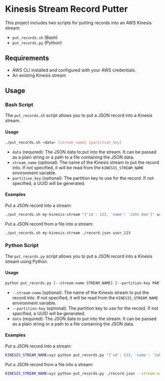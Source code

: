 # Kinesis Stream Record Putter

This project includes two scripts for putting records into an AWS Kinesis stream:

- `put_records.sh` (Bash)
- `put_records.py` (Python)

## Requirements

- AWS CLI installed and configured with your AWS credentials.
- An existing Kinesis stream

## Usage

### Bash Script

The `put_records.sh` script allows you to put a JSON record into a Kinesis stream.

#### Usage

```bash
./put_records.sh <data> [stream_name] [partition_key]
```

- `data` (required): The JSON data to put into the stream. It can be passed as a plain string or a path to a file containing the JSON data.
- `stream_name` (optional): The name of the Kinesis stream to put the record into. If not specified, it will be read from the `KINESIS_STREAM_NAME` environment variable.
- `partition_key` (optional): The partition key to use for the record. If not specified, a UUID will be generated.

#### Examples

Put a JSON record into a stream:

```bash
./put_records.sh my-kinesis-stream "{'id': 123, 'name': 'John Doe'}" user_123
```

Put a JSON record from a file into a stream:

```bash
./put_records.sh my-kinesis-stream ./record.json user_123
```

### Python Script

The `put_records.py` script allows you to put a JSON record into a Kinesis stream using Python.

#### Usage

```bash
python put_records.py [--stream-name STREAM_NAME] [--partition-key PARTITION_KEY] data
```

- `--stream-name` (optional): The name of the Kinesis stream to put the record into. If not specified, it will be read from the `KINESIS_STREAM_NAME` environment variable.
- `--partition-key` (optional): The partition key to use for the record. If not specified, a UUID will be generated.
- `data` (required): The JSON data to put into the stream. It can be passed as a plain string or a path to a file containing the JSON data.

#### Examples

Put a JSON record into a stream:

```bash
KINESIS_STREAM_NAME=xyz python put_records.py "{'id': 123, 'name': 'John Doe'}" --stream-name my-kinesis-stream --partition-key user_123
```

Put a JSON record from a file into a stream:

```bash
KINESIS_STREAM_NAME=xyz python put_records.py ./record.json --stream-name my-kinesis-stream --partition-key user_123
```
